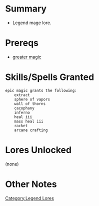 # Summary

-   Legend mage lore.

# Prereqs

-   [greater magic](Greater_Magic "wikilink")

# Skills/Spells Granted

`epic magic grants the following:`  
`    extract`  
`    sphere of vapors`  
`    wall of thorns`  
`    cacophany`  
`    inferno`  
`    heal iii`  
`    mass heal iii`  
`    racket`  
`    arcane crafting`

# Lores Unlocked

(none)

# Other Notes

[Category:Legend Lores](Category:Legend_Lores "wikilink")
